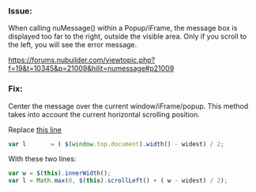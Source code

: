 ### Issue: 

When calling nuMessage() within a Popup/iFrame, the message box is displayed too far to the right, outside the visible area. 
Only if you scroll to the left, you will see the error message.

https://forums.nubuilder.com/viewtopic.php?f=19&t=10345&p=21009&hilit=numessage#p21009

### Fix: 

Center the message over the current window/iFrame/popup. This method takes into account the current horizontal scrolling position.

Replace [this line](https://github.com/steven-copley/nubuilder4/blob/407ccdaaea4d631d5d8a59094ef365beb5df8e05/nuform.js#L3505)

```javascript
var l		= ( $(window.top.document).width() - widest) / 2;
```

With these two lines:

```javascript
var w = $(this).innerWidth();
var l = Math.max(0, $(this).scrollLeft() + ( w - widest) / 2);
```
